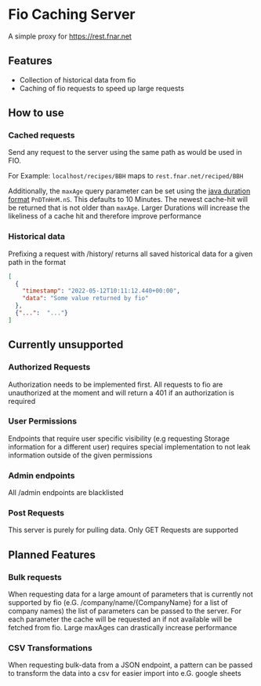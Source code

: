 # Fio Caching Server
A simple proxy for https://rest.fnar.net

## Features
- Collection of historical data from fio
- Caching of fio requests to speed up large requests

## How to use

### Cached requests
Send any request to the server using the same path as would be used in FIO.

For Example: `localhost/recipes/BBH` maps to `rest.fnar.net/reciped/BBH`

Additionally, the `maxAge` query parameter can be set using the [java duration format](https://docs.oracle.com/javase/8/docs/api/java/time/Duration.html#parse-java.lang.CharSequence-) `PnDTnHnM.nS`. This defaults to 10 Minutes. The newest cache-hit will be returned that is not older than `maxAge`. Larger Durations will increase the likeliness of a cache hit and therefore improve performance

### Historical data
Prefixing a request with /history/ returns all saved historical data for a given path in the format 
```json
[
  {
    "timestamp": "2022-05-12T10:11:12.440+00:00",
    "data": "Some value returned by fio"
  },
  {"...":  "..."}
]
```

## Currently unsupported

### Authorized Requests
Authorization needs to be implemented first. All requests to fio are unauthorized at the moment and will return a 401 if an authorization is required

### User Permissions
Endpoints that require user specific visibility (e.g requesting Storage information for a different user) requires special implementation to not leak information outside of the given permissions

### Admin endpoints
All /admin endpoints are blacklisted

### Post Requests
This server is purely for pulling data. Only GET Requests are supported

## Planned Features

### Bulk requests
When requesting data for a large amount of parameters that is currently not supported by fio (e.G. /company/name/{CompanyName} for a list of company names) the list of parameters can be passed to the server. For each parameter the cache will be requested an if not available will be fetched from fio. Large maxAges can drastically increase performance

### CSV Transformations
When requesting bulk-data from a JSON endpoint, a pattern can be passed to transform the data into a csv for easier import into e.G. google sheets